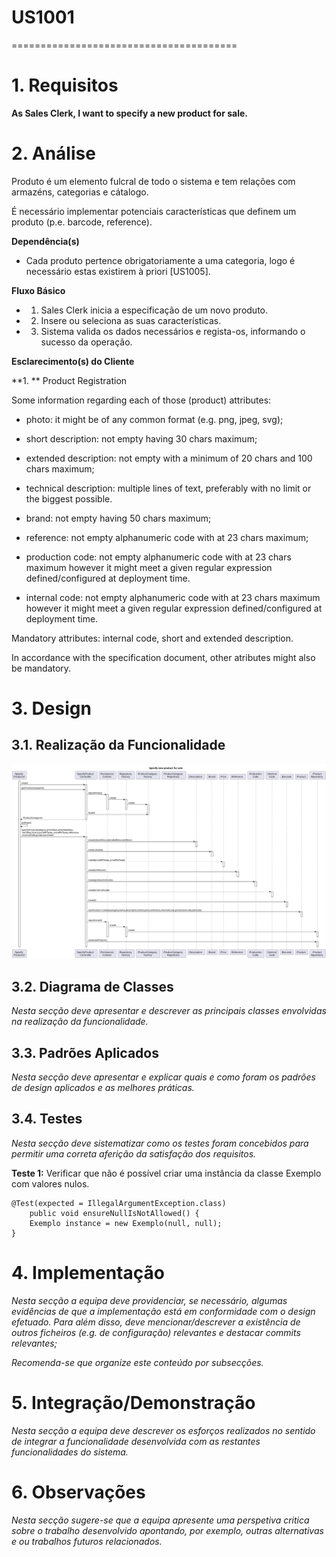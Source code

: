 # US1001
=======================================


# 1. Requisitos

**As Sales Clerk, I want to specify a new product for sale.**

# 2. Análise

Produto é um elemento fulcral de todo o sistema e tem relações com armazéns, categorias e cátalogo.

É necessário implementar potenciais características que definem um produto (p.e. barcode, reference).

**Dependência(s)**

* Cada produto pertence obrigatoriamente a uma categoria, logo é necessário estas existirem à priori [US1005].

**Fluxo Básico**

- 1. Sales Clerk inicia a especificação de um novo produto.

- 2. Insere ou seleciona as suas características.

- 3. Sistema valida os dados necessários e regista-os, informando o sucesso da operação.

**Esclarecimento(s) do Cliente**

**1. ** Product Registration 

Some information regarding each of those (product) attributes:

- photo: it might be of any common format (e.g. png, jpeg, svg);

- short description: not empty having 30 chars maximum;

- extended description: not empty with a minimum of 20 chars and 100 chars maximum;

- technical description: multiple lines of text, preferably with no limit or the biggest possible.

- brand: not empty having 50 chars maximum;

- reference: not empty alphanumeric code with at 23 chars maximum;

- production code: not empty alphanumeric code with at 23 chars maximum however it might meet a given regular expression defined/configured at deployment time.

- internal code: not empty alphanumeric code with at 23 chars maximum however it might meet a given regular expression defined/configured at deployment time.

Mandatory attributes: internal code, short and extended description.

In accordance with the specification document, other atributes might also be mandatory.

# 3. Design

## 3.1. Realização da Funcionalidade

![SD_1001](SD_1001.svg)

## 3.2. Diagrama de Classes

*Nesta secção deve apresentar e descrever as principais classes envolvidas na realização da funcionalidade.*

## 3.3. Padrões Aplicados

*Nesta secção deve apresentar e explicar quais e como foram os padrões de design aplicados e as melhores práticas.*

## 3.4. Testes 
*Nesta secção deve sistematizar como os testes foram concebidos para permitir uma correta aferição da satisfação dos requisitos.*

**Teste 1:** Verificar que não é possível criar uma instância da classe Exemplo com valores nulos.

	@Test(expected = IllegalArgumentException.class)
		public void ensureNullIsNotAllowed() {
		Exemplo instance = new Exemplo(null, null);
	}

# 4. Implementação

*Nesta secção a equipa deve providenciar, se necessário, algumas evidências de que a implementação está em conformidade com o design efetuado. Para além disso, deve mencionar/descrever a existência de outros ficheiros (e.g. de configuração) relevantes e destacar commits relevantes;*

*Recomenda-se que organize este conteúdo por subsecções.*

# 5. Integração/Demonstração

*Nesta secção a equipa deve descrever os esforços realizados no sentido de integrar a funcionalidade desenvolvida com as restantes funcionalidades do sistema.*

# 6. Observações

*Nesta secção sugere-se que a equipa apresente uma perspetiva critica sobre o trabalho desenvolvido apontando, por exemplo, outras alternativas e ou trabalhos futuros relacionados.*




